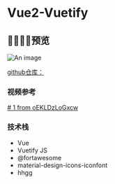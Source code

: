 # Vue2-Vuetify

## :man_scientist::woman_scientist:预览

![An image](/image/patientdashboard.png)

[github仓库：](https://github.com/VenusTZZ/vue-vuetify-projects)

### 视频参考
[# 1 from oEKLDzLoGxcw](https://www.bilibili.com/video/BV1G14y1t7Mc?spm_id_from=333.999.header_right.fav_list.click&vd_source=c8bd96fafd5c7d5975d23f0dbc6fc7af)

### 技术栈
- Vue
- Vuetify JS
- @fortawesome
- material-design-icons-iconfont
- hhgg